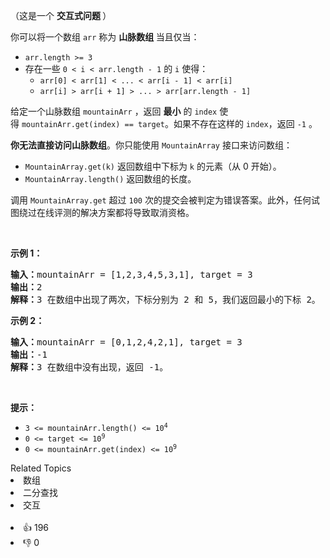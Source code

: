 <p>（这是一个 <strong>交互式问题&nbsp;</strong>）</p>

<p>你可以将一个数组&nbsp;<code>arr</code>&nbsp;称为&nbsp;<strong>山脉数组&nbsp;</strong>当且仅当：</p>

<ul> 
 <li><code>arr.length &gt;= 3</code></li> 
 <li>存在一些&nbsp;<code>0 &lt; i &lt; arr.length - 1</code>&nbsp;的&nbsp;<code>i</code>&nbsp;使得： 
  <ul> 
   <li><code>arr[0] &lt; arr[1] &lt; ... &lt; arr[i - 1] &lt; arr[i]</code></li> 
   <li><code>arr[i] &gt; arr[i + 1] &gt; ... &gt; arr[arr.length - 1]</code></li> 
  </ul> </li> 
</ul>

<p>给定一个山脉数组&nbsp;<code>mountainArr</code>&nbsp;，返回&nbsp;<strong>最小</strong> 的&nbsp;<code>index</code>&nbsp;使得&nbsp;<code>mountainArr.get(index) == target</code>。如果不存在这样的&nbsp;<code>index</code>，返回&nbsp;<code>-1</code>&nbsp;。</p>

<p><strong>你无法直接访问山脉数组</strong>。你只能使用&nbsp;<code>MountainArray</code>&nbsp;接口来访问数组：</p>

<ul> 
 <li><code>MountainArray.get(k)</code>&nbsp;返回数组中下标为&nbsp;<code>k</code>&nbsp;的元素（从 0 开始）。</li> 
 <li><code>MountainArray.length()</code>&nbsp;返回数组的长度。</li> 
</ul>

<p>调用&nbsp;<code>MountainArray.get</code>&nbsp;超过&nbsp;<code>100</code>&nbsp;次的提交会被判定为错误答案。此外，任何试图绕过在线评测的解决方案都将导致取消资格。</p>

<ol> 
</ol>

<p>&nbsp;</p>

<p><strong>示例 1：</strong></p>

<pre>
<strong>输入：</strong>mountainArr = [1,2,3,4,5,3,1], target = 3
<strong>输出：</strong>2
<strong>解释：</strong>3 在数组中出现了两次，下标分别为 2 和 5，我们返回最小的下标 2。</pre>

<p><strong>示例 2：</strong></p>

<pre>
<strong>输入：</strong>mountainArr = [0,1,2,4,2,1], target = 3
<strong>输出：</strong>-1
<strong>解释：</strong>3 在数组中没有出现，返回 -1。
</pre>

<p>&nbsp;</p>

<p><strong>提示：</strong></p>

<ul> 
 <li><code>3 &lt;= mountainArr.length() &lt;= 10<sup>4</sup></code></li> 
 <li><code>0 &lt;= target &lt;= 10<sup>9</sup></code></li> 
 <li><code>0 &lt;= mountainArr.get(index) &lt;=&nbsp;10<sup>9</sup></code></li> 
</ul>

<div><div>Related Topics</div><div><li>数组</li><li>二分查找</li><li>交互</li></div></div><br><div><li>👍 196</li><li>👎 0</li></div>